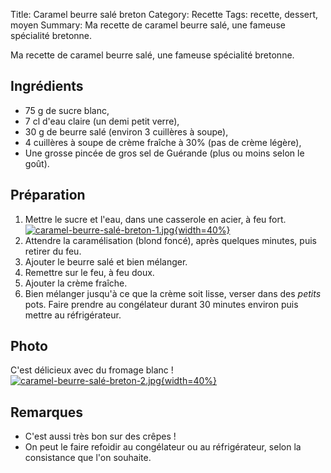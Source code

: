 Title: Caramel beurre salé breton
Category: Recette
Tags: recette, dessert, moyen
Summary: Ma recette de caramel beurre salé, une fameuse spécialité bretonne.

Ma recette de caramel beurre salé, une fameuse spécialité bretonne.

## Ingrédients
- 75 g de sucre blanc,
- 7 cl d'eau claire (un demi petit verre),
- 30 g de beurre salé (environ 3 cuillères à soupe),
- 4 cuillères à soupe de crème fraîche à 30% (pas de crème légère),
- Une grosse pincée de gros sel de Guérande (plus ou moins selon le goût).

## Préparation
1. Mettre le sucre et l'eau, dans une casserole en acier, à feu fort.
   [![caramel-beurre-salé-breton-1.jpg]({filename}images/caramel-beurre-salé-breton-1.jpg){width=40%}]({filename}images/caramel-beurre-salé-breton-1.jpg)
2. Attendre la caramélisation (blond foncé), après quelques minutes, puis retirer du feu.
3. Ajouter le beurre salé et bien mélanger.
4. Remettre sur le feu, à feu doux.
5. Ajouter la crème fraîche.
6. Bien mélanger jusqu'à ce que la crème soit lisse, verser dans des *petits* pots. Faire prendre au congélateur durant 30 minutes environ puis mettre au réfrigérateur.

## Photo
C'est délicieux avec du fromage blanc !
[![caramel-beurre-salé-breton-2.jpg]({filename}images/caramel-beurre-salé-breton-2.jpg){width=40%}]({filename}images/caramel-beurre-salé-breton-2.jpg)

## Remarques
- C'est aussi très bon sur des crêpes !
- On peut le faire refoidir au congélateur ou au réfrigérateur, selon la consistance que l'on souhaite.
